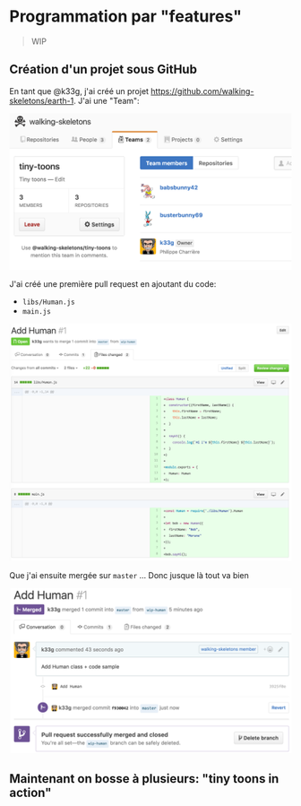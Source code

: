 # Programmation par "features"

> WIP

## Création d'un projet sous GitHub

En tant que @k33g, j'ai créé un projet https://github.com/walking-skeletons/earth-1. J'ai une "Team":

![team](pics/1-team.png)

J'ai créé une première pull request en ajoutant du code:

- `libs/Human.js`
- `main.js`

![first-pr](pics/2-first-pr.png)

Que j'ai ensuite mergée sur `master` ... Donc jusque là tout va bien

![first-merge](pics/3-first-merge.png)

## Maintenant on bosse à plusieurs: "tiny toons in action"

